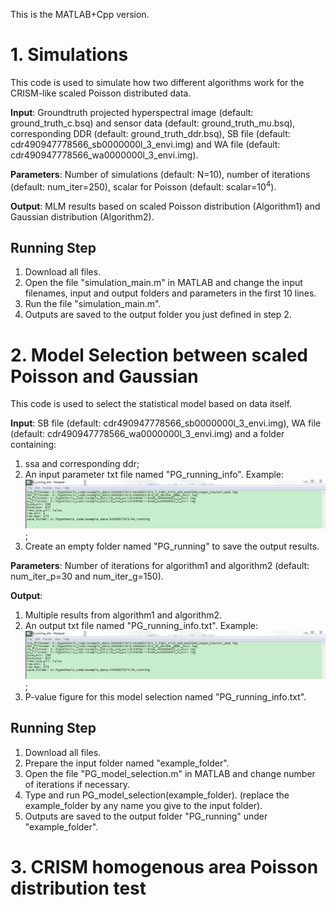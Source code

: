 This is the MATLAB+Cpp version.
# 1. Simulations
This code is used to simulate how two different algorithms work for the CRISM-like scaled Poisson distributed data.

**Input**: Groundtruth projected hyperspectral image (default: ground_truth_c.bsq) and sensor data (default: ground_truth_mu.bsq), corresponding DDR (default: ground_truth_ddr.bsq), SB file (default: cdr490947778566_sb0000000l_3_envi.img) and WA file (default: cdr490947778566_wa0000000l_3_envi.img).

**Parameters**: Number of simulations (default: N=10), number of iterations (default: num_iter=250), scalar for Poisson (default: scalar=$10^4$).

**Output**: MLM results based on scaled Poisson distribution (Algorithm1) and Gaussian distribution (Algorithm2).


## Running Step
1. Download all files.
2. Open the file "simulation_main.m" in MATLAB and change the input filenames, input and output folders and parameters in the first 10 lines.
3. Run the file "simulation_main.m".
4. Outputs are saved to the output folder you just defined in step 2.

# 2. Model Selection between scaled Poisson and Gaussian
This code is used to select the statistical model based on data itself.

**Input**: SB file (default: cdr490947778566_sb0000000l_3_envi.img), WA file (default: cdr490947778566_wa0000000l_3_envi.img) and a folder containing: 
1. ssa and corresponding ddr;
2. An input parameter txt file named "PG_running_info". Example: ![PG_input_info](PG_input_info.png);
3. Create an empty folder named "PG_running" to save the output results.

**Parameters**: Number of iterations for algorithm1 and algorithm2 (default: num_iter_p=30 and num_iter_g=150).

**Output**: 
1. Multiple results from algorithm1 and algorithm2. 
2. An output txt file named "PG_running_info.txt". Example: ![PG_input_info](PG_input_info.png);
3. P-value figure for this model selection named "PG_running_info.txt".


## Running Step
1. Download all files.
2. Prepare the input folder named "example_folder".
2. Open the file "PG_model_selection.m" in MATLAB and change number of iterations if necessary.
3. Type and run PG_model_selection(example_folder). (replace the example_folder by any name you give to the input folder).
4. Outputs are saved to the output folder "PG_running" under "example_folder".

# 3. CRISM homogenous area Poisson distribution test